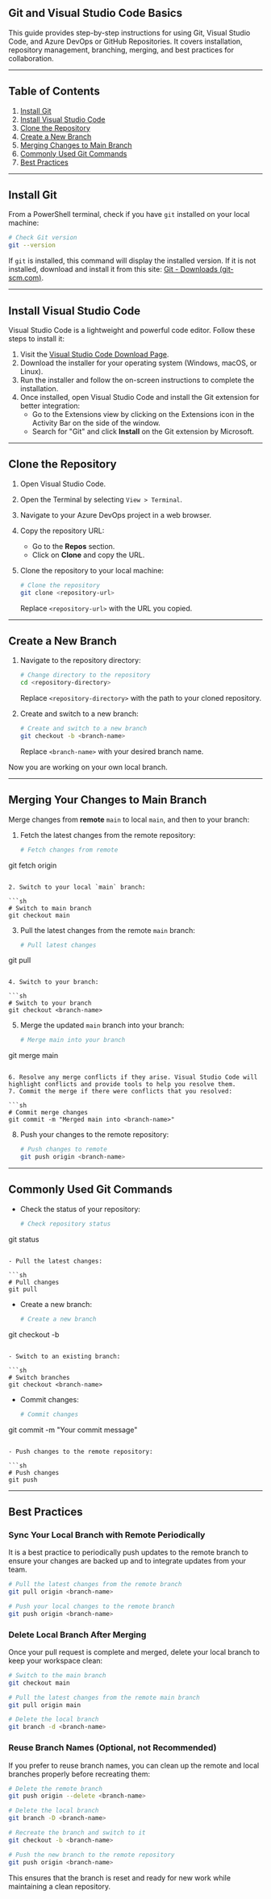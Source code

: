 ## Git and Visual Studio Code Basics

This guide provides step-by-step instructions for using Git, Visual Studio Code, and Azure DevOps or GitHub Repositories. It covers installation, repository management, branching, merging, and best practices for collaboration.

---

## Table of Contents

1. [Install Git](#install-git)
2. [Install Visual Studio Code](#install-visual-studio-code)
3. [Clone the Repository](#clone-the-repository)
4. [Create a New Branch](#create-a-new-branch)
5. [Merging Changes to Main Branch](#merging-your-changes-to-main-branch)
6. [Commonly Used Git Commands](#commonly-used-git-commands)
7. [Best Practices](#best-practices)

---

## Install Git

From a PowerShell terminal, check if you have `git` installed on your local machine:

```sh
# Check Git version
git --version
```

If `git` is installed, this command will display the installed version. If it is not installed, download and install it from this site: [Git - Downloads (git-scm.com)](https://git-scm.com/downloads).

---

## Install Visual Studio Code

Visual Studio Code is a lightweight and powerful code editor. Follow these steps to install it:

1. Visit the [Visual Studio Code Download Page](https://code.visualstudio.com/Download).
2. Download the installer for your operating system (Windows, macOS, or Linux).
3. Run the installer and follow the on-screen instructions to complete the installation.
4. Once installed, open Visual Studio Code and install the Git extension for better integration:
   - Go to the Extensions view by clicking on the Extensions icon in the Activity Bar on the side of the window.
   - Search for "Git" and click **Install** on the Git extension by Microsoft.

---

## Clone the Repository

1. Open Visual Studio Code.
2. Open the Terminal by selecting `View > Terminal`.
3. Navigate to your Azure DevOps project in a web browser.
4. Copy the repository URL:
   - Go to the **Repos** section.
   - Click on **Clone** and copy the URL.
5. Clone the repository to your local machine:

   ```sh
   # Clone the repository
   git clone <repository-url>
   ```

   Replace `<repository-url>` with the URL you copied.

---

## Create a New Branch

1. Navigate to the repository directory:

   ```sh
   # Change directory to the repository
   cd <repository-directory>
   ```

   Replace `<repository-directory>` with the path to your cloned repository.

2. Create and switch to a new branch:

   ```sh
   # Create and switch to a new branch
   git checkout -b <branch-name>
   ```

   Replace `<branch-name>` with your desired branch name.

Now you are working on your own local branch.

---

## Merging Your Changes to Main Branch

Merge changes from **remote** `main` to local `main`, and then to your branch:

1. Fetch the latest changes from the remote repository:

   ```sh
   # Fetch changes from remote
git fetch origin
   ```

2. Switch to your local `main` branch:

   ```sh
   # Switch to main branch
git checkout main
   ```

3. Pull the latest changes from the remote `main` branch:

   ```sh
   # Pull latest changes
git pull
   ```

4. Switch to your branch:

   ```sh
   # Switch to your branch
git checkout <branch-name>
   ```

5. Merge the updated `main` branch into your branch:

   ```sh
   # Merge main into your branch
git merge main
   ```

6. Resolve any merge conflicts if they arise. Visual Studio Code will highlight conflicts and provide tools to help you resolve them.
7. Commit the merge if there were conflicts that you resolved:

   ```sh
   # Commit merge changes
git commit -m "Merged main into <branch-name>"
   ```

8. Push your changes to the remote repository:

   ```sh
   # Push changes to remote
   git push origin <branch-name>
   ```

---

## Commonly Used Git Commands

- Check the status of your repository:

  ```sh
  # Check repository status
git status
  ```

- Pull the latest changes:

  ```sh
  # Pull changes
git pull
  ```

- Create a new branch:

  ```sh
  # Create a new branch
git checkout -b <new-branch-name>
  ```

- Switch to an existing branch:

  ```sh
  # Switch branches
git checkout <branch-name>
  ```

- Commit changes:

  ```sh
  # Commit changes
git commit -m "Your commit message"
  ```

- Push changes to the remote repository:

  ```sh
  # Push changes
  git push
  ```

---

## Best Practices

### Sync Your Local Branch with Remote Periodically

It is a best practice to periodically push updates to the remote branch to ensure your changes are backed up and to integrate updates from your team.

```sh
# Pull the latest changes from the remote branch
git pull origin <branch-name>

# Push your local changes to the remote branch
git push origin <branch-name>
```

### Delete Local Branch After Merging

Once your pull request is complete and merged, delete your local branch to keep your workspace clean:

```sh
# Switch to the main branch
git checkout main

# Pull the latest changes from the remote main branch
git pull origin main

# Delete the local branch
git branch -d <branch-name>
```

### Reuse Branch Names (Optional, not Recommended)

If you prefer to reuse branch names, you can clean up the remote and local branches properly before recreating them:

```sh
# Delete the remote branch
git push origin --delete <branch-name>

# Delete the local branch
git branch -D <branch-name>

# Recreate the branch and switch to it
git checkout -b <branch-name>

# Push the new branch to the remote repository
git push origin <branch-name>
```

This ensures that the branch is reset and ready for new work while maintaining a clean repository.
